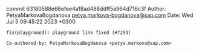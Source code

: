 commit 63180588e66efee4a18ad488ddff5a964d716c3f
Author: PetyaMarkovaBogdanova <petya.markova-bogdanova@sap.com>
Date:   Wed Jul 5 09:45:22 2023 +0300

    fix(playground): playground link fixed (#7293)
    
    Co-authored-by: PetyaMarkovaBogdanova <petya.markova@sap.com>
